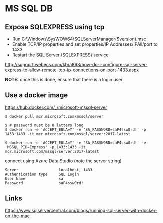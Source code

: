 # MS SQL DB

## Expose SQLEXPRESS using tcp

- Run C:\Windows\SysWOW64\SQLServerManager($version).msc
- Enable TCP/IP properties and set properties/IP Addresses/IPAll/port to 1433
- Restart the SQL Server (SQLEXPRESS) service

<http://support.webecs.com/kb/a868/how-do-i-configure-sql-server-express-to-allow-remote-tcp-ip-connections-on-port-1433.aspx>

**NOTE:** once this is done, ensure that there is a login user

## Use a docker image

<https://hub.docker.com/_/microsoft-mssql-server>

```console
$ docker pull mcr.microsoft.com/mssql/server

$ # password must be 8 letters long
$ docker run -e 'ACCEPT_EULA=Y' -e 'SA_PASSWORD=saP4ssw0rd!' -p 1433:1433 -it mcr.microsoft.com/mssql/server:2017-latest

$ docker run -e 'ACCEPT_EULA=Y' -e 'SA_PASSWORD=saP4ssw0rd!' -e 'MSSQL_PID=Express' -p 1433:1433 -it mcr.microsoft.com/mssql/server:2017-latest
```

connect using Azure Data Studio (note the server string)

```console
Server                  localhost, 1433
Authentication type     SQL Login
User Name               sa
Password                saP4ssw0rd!
```

## Links

<https://www.sqlservercentral.com/blogs/running-sql-server-with-docker-on-the-mac>
